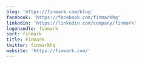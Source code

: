 ```yaml
---
blog: 'https://finmark.com/blog'
facebook: 'https://facebook.com/finmarkhq'
linkedin: 'https://linkedin.com/company/finmark'
logohandle: finmark
sort: finmark
title: Finmark
twitter: finmarkhq
website: 'https://finmark.com/'
---
```

